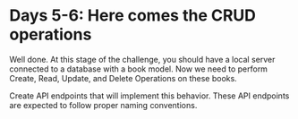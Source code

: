 # Days 5-6: Here comes the CRUD operations

Well done. At this stage of the challenge, you should have a local server connected to a database with a book model. Now we need to perform Create, Read, Update, and Delete Operations on these books.

Create API endpoints that will implement this behavior. These API endpoints are expected to follow proper naming conventions.